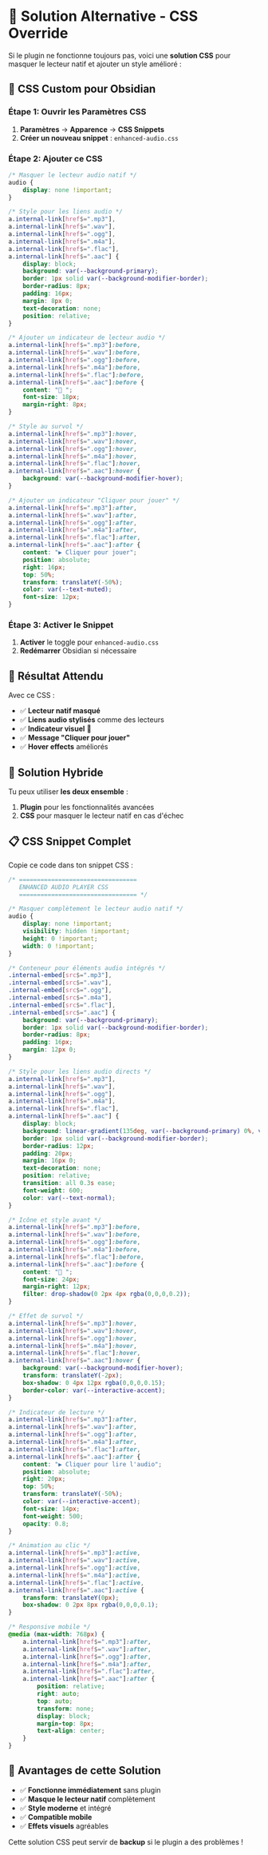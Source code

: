 # 🔄 Solution Alternative - CSS Override

Si le plugin ne fonctionne toujours pas, voici une **solution CSS** pour masquer le lecteur natif et ajouter un style amélioré :

## 📝 CSS Custom pour Obsidian

### Étape 1: Ouvrir les Paramètres CSS
1. **Paramètres** → **Apparence** → **CSS Snippets**
2. **Créer un nouveau snippet** : `enhanced-audio.css`

### Étape 2: Ajouter ce CSS

```css
/* Masquer le lecteur audio natif */
audio {
    display: none !important;
}

/* Style pour les liens audio */
a.internal-link[href$=".mp3"],
a.internal-link[href$=".wav"],
a.internal-link[href$=".ogg"],
a.internal-link[href$=".m4a"],
a.internal-link[href$=".flac"],
a.internal-link[href$=".aac"] {
    display: block;
    background: var(--background-primary);
    border: 1px solid var(--background-modifier-border);
    border-radius: 8px;
    padding: 16px;
    margin: 8px 0;
    text-decoration: none;
    position: relative;
}

/* Ajouter un indicateur de lecteur audio */
a.internal-link[href$=".mp3"]:before,
a.internal-link[href$=".wav"]:before,
a.internal-link[href$=".ogg"]:before,
a.internal-link[href$=".m4a"]:before,
a.internal-link[href$=".flac"]:before,
a.internal-link[href$=".aac"]:before {
    content: "🎵 ";
    font-size: 18px;
    margin-right: 8px;
}

/* Style au survol */
a.internal-link[href$=".mp3"]:hover,
a.internal-link[href$=".wav"]:hover,
a.internal-link[href$=".ogg"]:hover,
a.internal-link[href$=".m4a"]:hover,
a.internal-link[href$=".flac"]:hover,
a.internal-link[href$=".aac"]:hover {
    background: var(--background-modifier-hover);
}

/* Ajouter un indicateur "Cliquer pour jouer" */
a.internal-link[href$=".mp3"]:after,
a.internal-link[href$=".wav"]:after,
a.internal-link[href$=".ogg"]:after,
a.internal-link[href$=".m4a"]:after,
a.internal-link[href$=".flac"]:after,
a.internal-link[href$=".aac"]:after {
    content: "▶ Cliquer pour jouer";
    position: absolute;
    right: 16px;
    top: 50%;
    transform: translateY(-50%);
    color: var(--text-muted);
    font-size: 12px;
}
```

### Étape 3: Activer le Snippet
1. **Activer** le toggle pour `enhanced-audio.css`
2. **Redémarrer** Obsidian si nécessaire

## 🎯 Résultat Attendu

Avec ce CSS :
- ✅ **Lecteur natif masqué**
- ✅ **Liens audio stylisés** comme des lecteurs
- ✅ **Indicateur visuel** 🎵
- ✅ **Message "Cliquer pour jouer"**
- ✅ **Hover effects** améliorés

## 🔧 Solution Hybride

Tu peux utiliser **les deux ensemble** :
1. **Plugin** pour les fonctionnalités avancées
2. **CSS** pour masquer le lecteur natif en cas d'échec

## 📋 CSS Snippet Complet

Copie ce code dans ton snippet CSS :

```css
/* =================================
   ENHANCED AUDIO PLAYER CSS
   ================================= */

/* Masquer complètement le lecteur audio natif */
audio {
    display: none !important;
    visibility: hidden !important;
    height: 0 !important;
    width: 0 !important;
}

/* Conteneur pour éléments audio intégrés */
.internal-embed[src$=".mp3"],
.internal-embed[src$=".wav"], 
.internal-embed[src$=".ogg"],
.internal-embed[src$=".m4a"],
.internal-embed[src$=".flac"],
.internal-embed[src$=".aac"] {
    background: var(--background-primary);
    border: 1px solid var(--background-modifier-border);
    border-radius: 8px;
    padding: 16px;
    margin: 12px 0;
}

/* Style pour les liens audio directs */
a.internal-link[href$=".mp3"],
a.internal-link[href$=".wav"],
a.internal-link[href$=".ogg"],
a.internal-link[href$=".m4a"],
a.internal-link[href$=".flac"],
a.internal-link[href$=".aac"] {
    display: block;
    background: linear-gradient(135deg, var(--background-primary) 0%, var(--background-secondary) 100%);
    border: 1px solid var(--background-modifier-border);
    border-radius: 12px;
    padding: 20px;
    margin: 16px 0;
    text-decoration: none;
    position: relative;
    transition: all 0.3s ease;
    font-weight: 600;
    color: var(--text-normal);
}

/* Icône et style avant */
a.internal-link[href$=".mp3"]:before,
a.internal-link[href$=".wav"]:before,
a.internal-link[href$=".ogg"]:before,
a.internal-link[href$=".m4a"]:before,
a.internal-link[href$=".flac"]:before,
a.internal-link[href$=".aac"]:before {
    content: "🎵 ";
    font-size: 24px;
    margin-right: 12px;
    filter: drop-shadow(0 2px 4px rgba(0,0,0,0.2));
}

/* Effet de survol */
a.internal-link[href$=".mp3"]:hover,
a.internal-link[href$=".wav"]:hover,
a.internal-link[href$=".ogg"]:hover,
a.internal-link[href$=".m4a"]:hover,
a.internal-link[href$=".flac"]:hover,
a.internal-link[href$=".aac"]:hover {
    background: var(--background-modifier-hover);
    transform: translateY(-2px);
    box-shadow: 0 4px 12px rgba(0,0,0,0.15);
    border-color: var(--interactive-accent);
}

/* Indicateur de lecture */
a.internal-link[href$=".mp3"]:after,
a.internal-link[href$=".wav"]:after,
a.internal-link[href$=".ogg"]:after,
a.internal-link[href$=".m4a"]:after,
a.internal-link[href$=".flac"]:after,
a.internal-link[href$=".aac"]:after {
    content: "▶ Cliquer pour lire l'audio";
    position: absolute;
    right: 20px;
    top: 50%;
    transform: translateY(-50%);
    color: var(--interactive-accent);
    font-size: 14px;
    font-weight: 500;
    opacity: 0.8;
}

/* Animation au clic */
a.internal-link[href$=".mp3"]:active,
a.internal-link[href$=".wav"]:active,
a.internal-link[href$=".ogg"]:active,
a.internal-link[href$=".m4a"]:active,
a.internal-link[href$=".flac"]:active,
a.internal-link[href$=".aac"]:active {
    transform: translateY(0px);
    box-shadow: 0 2px 8px rgba(0,0,0,0.1);
}

/* Responsive mobile */
@media (max-width: 768px) {
    a.internal-link[href$=".mp3"]:after,
    a.internal-link[href$=".wav"]:after,
    a.internal-link[href$=".ogg"]:after,
    a.internal-link[href$=".m4a"]:after,
    a.internal-link[href$=".flac"]:after,
    a.internal-link[href$=".aac"]:after {
        position: relative;
        right: auto;
        top: auto;
        transform: none;
        display: block;
        margin-top: 8px;
        text-align: center;
    }
}
```

## 🎯 Avantages de cette Solution

- ✅ **Fonctionne immédiatement** sans plugin
- ✅ **Masque le lecteur natif** complètement
- ✅ **Style moderne** et intégré
- ✅ **Compatible mobile**
- ✅ **Effets visuels** agréables

Cette solution CSS peut servir de **backup** si le plugin a des problèmes !
